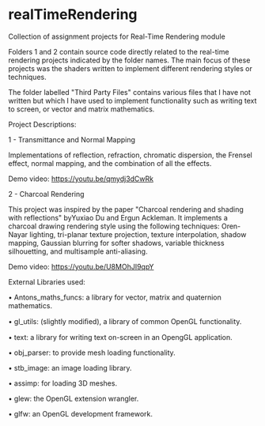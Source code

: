 # realTimeRendering
Collection of assignment projects for Real-Time Rendering module

Folders 1 and 2 contain source code directly related to the real-time rendering projects indicated by the folder names. The main focus of these projects was the shaders written to implement different rendering styles or techniques.

The folder labelled "Third Party Files" contains various files that I have not written but which I have used to implement functionality such as writing text to screen, or vector and matrix mathematics.

Project Descriptions:

1 - Transmittance and Normal Mapping

Implementations of reflection, refraction, chromatic dispersion, the Frensel effect, normal mapping, and the combination of all the effects.

Demo video: https://youtu.be/qmydj3dCwRk


2 - Charcoal Rendering

This project was inspired by the paper "Charcoal rendering and shading with reflections" byYuxiao Du and Ergun Ackleman. It implements a charcoal drawing rendering style using the following techniques: Oren-Nayar lighting, tri-planar texture projection, texture interpolation, shadow mapping, Gaussian blurring for softer shadows, variable thickness silhouetting, and multisample anti-aliasing.

Demo video: https://youtu.be/U8MOhJI9qpY 

External Libraries used:

• Antons_maths_funcs: a library for vector, matrix and quaternion mathematics.

• gl_utils: (slightly modiﬁed), a library of common OpenGL functionality.

• text: a library for writing text on-screen in an OpengGL application.

• obj_parser: to provide mesh loading functionality.

• stb_image: an image loading library.

• assimp: for loading 3D meshes.

• glew: the OpenGL extension wrangler.

• glfw: an OpenGL development framework.

